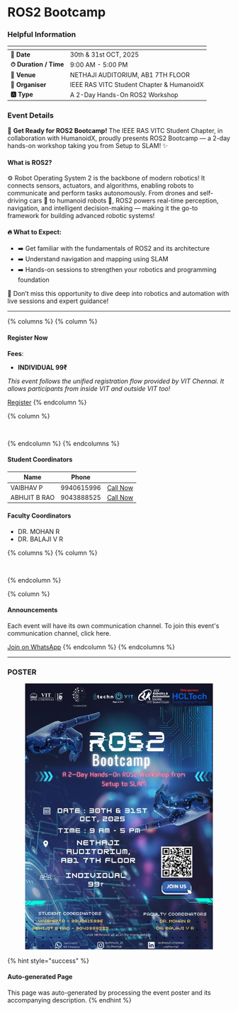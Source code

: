# ROS2 Bootcamp

### Helpful Information

<table data-view="cards"><thead><tr><th></th><th></th></tr></thead><tbody><tr><td><strong>📅 Date</strong></td><td>30th &#x26; 31st OCT, 2025</td></tr><tr><td><strong>⏱ Duration / Time</strong></td><td>9:00 AM - 5:00 PM</td></tr><tr><td><strong>📍 Venue</strong></td><td>NETHAJI AUDITORIUM, AB1 7TH FLOOR</td></tr><tr><td><strong>👤 Organiser</strong></td><td>IEEE RAS VITC Student Chapter &#x26; HumanoidX</td></tr><tr><td><strong>🅰️ Type</strong></td><td>A 2-Day Hands-On ROS2 Workshop</td></tr></tbody></table>

### Event Details

🤖 **Get Ready for ROS2 Bootcamp!** The IEEE RAS VITC Student Chapter, in collaboration with HumanoidX, proudly presents ROS2 Bootcamp — a 2-day hands-on workshop taking you from Setup to SLAM! ✨

#### What is ROS2?

⚙️ Robot Operating System 2 is the backbone of modern robotics! It connects sensors, actuators, and algorithms, enabling robots to communicate and perform tasks autonomously. From drones and self-driving cars 🚗 to humanoid robots 🤖, ROS2 powers real-time perception, navigation, and intelligent decision-making — making it the go-to framework for building advanced robotic systems!

#### 🔥 What to Expect:

* ➡️ Get familiar with the fundamentals of ROS2 and its architecture
* ➡️ Understand navigation and mapping using SLAM
* ➡️ Hands-on sessions to strengthen your robotics and programming foundation

🎯 Don’t miss this opportunity to dive deep into robotics and automation with live sessions and expert guidance!

***

{% columns %}
{% column %}
#### Register Now

**Fees**:

* **INDIVIDUAL 99₹**

_This event follows the unified registration flow provided by VIT Chennai. It allows participants from inside VIT and outside VIT too!_

<a href="https://chennaievents.vit.ac.in/technovit/" class="button primary" data-icon="rocket-launch">Register</a>
{% endcolumn %}

{% column %}
<figure><img src="https://images.unsplash.com/photo-1607000975574-0b425df6975a?crop=entropy&#x26;cs=srgb&#x26;fm=jpg&#x26;ixid=M3wxOTcwMjR8MHwxfHNlYXJjaHw3fHxyZWdpc3RlcnxlbnwwfHx8fDE3NjEyNDU2MDF8MA&#x26;ixlib=rb-4.1.0&#x26;q=85" alt=""><figcaption></figcaption></figure>
{% endcolumn %}
{% endcolumns %}

#### Student Coordinators

<table data-card-size="large" data-view="cards"><thead><tr><th>Name</th><th data-type="number">Phone</th><th></th></tr></thead><tbody><tr><td>VAIBHAV P</td><td>9940615996</td><td><a href="tel:9940615996" class="button secondary">Call Now</a></td></tr><tr><td>ABHIJIT B RAO</td><td>9043888525</td><td><a href="tel:9043888525" class="button secondary">Call Now</a></td></tr></tbody></table>

#### Faculty Coordinators

* DR. MOHAN R
* DR. BALAJI V R

{% columns %}
{% column %}
<figure><img src="https://images.unsplash.com/photo-1650897877751-4446f52a0cb3?crop=entropy&#x26;cs=srgb&#x26;fm=jpg&#x26;ixid=M3wxOTcwMjR8MHwxfHNlYXJjaHw2fHxhbm5vdW5jZW1lbnR8ZW58MHx8fHwxNzYxMjQ2MzUxfDA&#x26;ixlib=rb-4.1.0&#x26;q=85" alt=""><figcaption></figcaption></figure>
{% endcolumn %}

{% column %}
#### Announcements

Each event will have its own communication channel. To join this event's communication channel, click here.

<a href="https://chat.whatsapp.com/FgVYrLjP1cOH1HR6NLFjcT?mode=wwt" class="button primary" data-icon="bullhorn">Join on WhatsApp</a>
{% endcolumn %}
{% endcolumns %}

***

### POSTER

<figure><img src="../../.gitbook/assets/WhatsApp Image 2025-10-24 at 22.50.52_25c31ff9.jpg" alt=""><figcaption></figcaption></figure>

{% hint style="success" %}
#### Auto-generated Page

This page was auto-generated by processing the event poster and its accompanying description.
{% endhint %}

